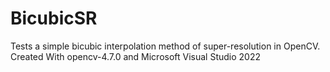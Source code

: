 # BicubicSR
Tests a simple bicubic interpolation method of super-resolution in OpenCV.
Created With opencv-4.7.0 and Microsoft Visual Studio 2022
